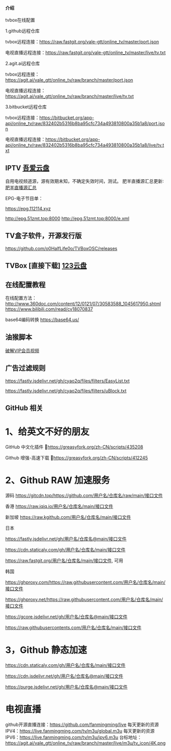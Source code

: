 
#### 介绍
tvbox在线配置

1.github远程仓库

tvbox远程连接：https://raw.fastgit.org/vale-gtt/online_tv/master/port.json

电视直播远程连接：https://raw.fastgit.org/vale-gtt/online_tv/master/live/tv.txt


2.agit.ai远程仓库

tvbox远程连接：https://agit.ai/vale_gtt/online_tv/raw/branch/master/port.json

电视直播远程连接：https://agit.ai/vale_gtt/online_tv/raw/branch/master/live/tv.txt


3.bitbucket远程仓库

tvbox远程连接：https://bitbucket.org/app-api/online_tv/raw/832402b5316b8ba95cfc734a493810800a35b1a8/port.json

电视直播远程连接：https://bitbucket.org/app-api/online_tv/raw/832402b5316b8ba95cfc734a493810800a35b1a8/live/tv.txt



## IPTV  [吾爱云盘](http://52bsj.vip:81)

自用电视频道源，源有效期未知，不确定失效时间，测试。
肥羊直播源汇总更新∶[肥羊直播源汇总](https://github.com/youshandefeiyang/live-Url)

EPG-电子节目单：

<https://epg.112114.xyz>

<http://epg.51zmt.top:8000>
<http://epg.51zmt.top:8000/e.xml>


## TV盒子软件，开源发行版

<https://github.com/o0HalfLife0o/TVBoxOSC/releases>

## TVBox [直接下载] [123云盘](https://www.123pan.com/s/RLY9-sS3pH)


## 在线配置教程
在线配置方法：
http://www.360doc.com/content/12/0121/07/30583588_1045617950.shtml
https://www.bilibili.com/read/cv18070837

base64编码转换
https://base64.us/



## 油猴脚本

[破解VIP会员视频](https://f.cyao.tk/script/crackvideo.user.js)


## 广告过滤规则

<https://fastly.jsdelivr.net/gh/cyao2q/files/filters/EasyList.txt>

<https://fastly.jsdelivr.net/gh/cyao2q/files/filters/uBlock.txt>


## GitHub 相关

# 1、给英文不好的朋友

GitHub 中文化插件 🔰https://greasyfork.org/zh-CN/scripts/435208

Github 增强-高速下载 🔰https://greasyfork.org/zh-CN/scripts/412245

# 2、Github RAW 加速服务

源码 https://gitcdn.top/https://github.com/用户名/仓库名/raw/main/接口文件

香港 https://raw.iqiq.io/用户名/仓库名/main/接口文件

新加坡 https://raw.kgithub.com/用户名/仓库名/main/接口文件

日本

https://fastly.jsdelivr.net/gh/用户名/仓库名@main/接口文件

https://cdn.staticaly.com/gh/用户名/仓库名/main/接口文件

https://raw.fastgit.org/用户名/仓库名/main/接口文件, 可用

韩国

https://ghproxy.com/https://raw.githubusercontent.com/用户名/仓库名/main/接口文件

https://ghproxy.net/https://raw.githubusercontent.com/用户名/仓库名/main/接口文件

https://gcore.jsdelivr.net/gh/用户名/仓库名@main/接口文件

https://raw.githubusercontents.com/用户名/仓库名/main/接口文件

# 3，Github 静态加速

https://cdn.staticaly.com/gh/用户名/仓库名/main/接口文件

https://cdn.jsdelivr.net/gh/用户名/仓库名@main/接口文件

https://purge.jsdelivr.net/gh/用户名/仓库名@main/接口文件


# 电视直播

github开源直播连接：https://github.com/fanmingming/live
每天更新的资源IPV4：https://live.fanmingming.com/tv/m3u/global.m3u
每天更新的资源IPV6：https://live.fanmingming.com/tv/m3u/ipv6.m3u
台标地址：https://agit.ai/vale_gtt/online_tv/raw/branch/master/live/m3u/tv_icon/4K.png